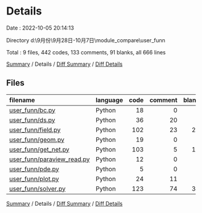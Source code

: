 # Details

Date : 2022-10-05 20:14:13

Directory d:\\9月份\\9月28日-10月7日\\module_compare\\user_funn

Total : 9 files,  442 codes, 133 comments, 91 blanks, all 666 lines

[Summary](results.md) / Details / [Diff Summary](diff.md) / [Diff Details](diff-details.md)

## Files
| filename | language | code | comment | blank | total |
| :--- | :--- | ---: | ---: | ---: | ---: |
| [user_funn/bc.py](/user_funn/bc.py) | Python | 18 | 0 | 0 | 18 |
| [user_funn/ds.py](/user_funn/ds.py) | Python | 36 | 20 | 9 | 65 |
| [user_funn/field.py](/user_funn/field.py) | Python | 102 | 23 | 28 | 153 |
| [user_funn/geom.py](/user_funn/geom.py) | Python | 19 | 0 | 4 | 23 |
| [user_funn/get_net.py](/user_funn/get_net.py) | Python | 103 | 5 | 10 | 118 |
| [user_funn/paraview_read.py](/user_funn/paraview_read.py) | Python | 12 | 0 | 0 | 12 |
| [user_funn/pde.py](/user_funn/pde.py) | Python | 5 | 0 | 1 | 6 |
| [user_funn/plot.py](/user_funn/plot.py) | Python | 24 | 11 | 6 | 41 |
| [user_funn/solver.py](/user_funn/solver.py) | Python | 123 | 74 | 33 | 230 |

[Summary](results.md) / Details / [Diff Summary](diff.md) / [Diff Details](diff-details.md)